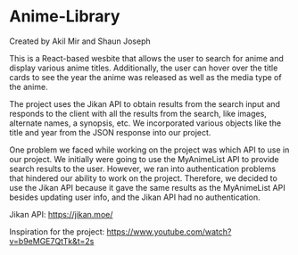 # Anime-Library
Created by Akil Mir and Shaun Joseph


This is a React-based wesbite that allows the user to search for anime and display various anime titles. Additionally, the user can hover over the title cards to see the year the anime was released as well as the media type of the anime.

The project uses the Jikan API to obtain results from the search input and responds to the client with all the results from the search, like images, alternate names, a synopsis, etc. We incorporated various objects like the title and year from the JSON response into our project.

One problem we faced while working on the project was which API to use in our project. We initially were going to use the MyAnimeList API to provide search results to the user. However, we ran into authentication problems that hindered our ability to work on the project. Therefore, we decided to use the Jikan API because it gave the same results as the MyAnimeList API besides updating user info, and the Jikan API had no authentication. 

Jikan API: https://jikan.moe/

Inspiration for the project: https://www.youtube.com/watch?v=b9eMGE7QtTk&t=2s
